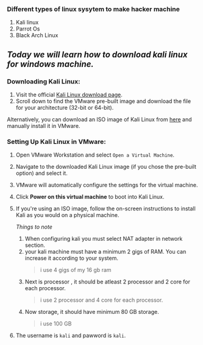 ### Different types of linux sysytem to make hacker machine
1. Kali linux
2. Parrot Os
3. Black Arch Linux
## _Today we will learn how to download kali linux for windows machine._
### **Downloading Kali Linux:**

1. Visit the official [Kali Linux download page](https://www.kali.org/get-kali/#kali-virtual-machines).
2. Scroll down to find the VMware pre-built image and download the file for your architecture (32-bit or 64-bit).

Alternatively, you can download an ISO image of Kali Linux from [here](https://www.kali.org/get-kali/#kali-installer-images) and manually install it in VMware.

### **Setting Up Kali Linux in VMware:**

1. Open VMware Workstation and select `Open a Virtual Machine`.
2. Navigate to the downloaded Kali Linux image (if you chose the pre-built option) and select it.
3. VMware will automatically configure the settings for the virtual machine.
4. Click **Power on this virtual machine** to boot into Kali Linux.
5. If you're using an ISO image, follow the on-screen instructions to install Kali as you would on a physical machine.
   
   _Things to note_
   1. When configuring kali you must select NAT adapter in network section. 
   2. your kali machine must have a minimum 2 gigs of RAM. You can increase it according to your system.
      > i use 4 gigs of my 16 gb ram
   3. Next is processor , it should be atleast 2 processor and 2 core for each processor.
       > i use 2 processor and 4 core for each processor.
   4. Now storage, it should have minimum 80 GB storage.
      > i use 100 GB
6. The username is `kali` and pawword is `kali`.
